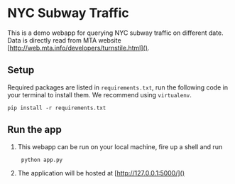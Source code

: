 # NYC Subway Traffic

This is a demo webapp for querying NYC subway traffic on different date. Data is directly read from MTA website [http://web.mta.info/developers/turnstile.html]().

## Setup

Required packages are listed in `requirements.txt`, run the following code in your terminal to install them. We recommend using `virtualenv`.
	
	pip install -r requirements.txt
	
## Run the app

1. This webapp can be run on your local machine, fire up a shell and run
	
		python app.py
		
2. The application will be hosted at [http://127.0.0.1:5000/]()